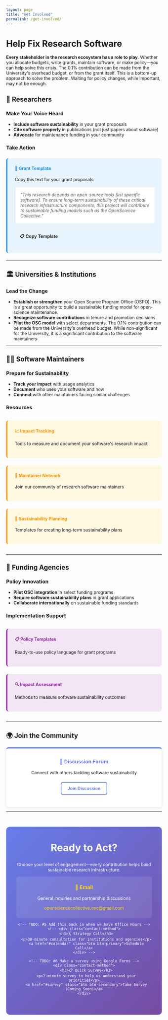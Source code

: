 ```yaml
---
layout: page
title: "Get Involved"
permalink: /get-involved/
---
```


# Help Fix Research Software

**Every stakeholder in the research ecosystem has a role to play.** Whether you allocate budgets, write grants, maintain software, or make policy—you can help solve this crisis. The 0.1% contribution can be made from the University's overhead budget, or from the grant itself. This is a bottom-up approach to solve the problem. Waiting for policy changes, while important, may not be enough.

## 🔬 **Researchers**

### Make Your Voice Heard
- **Include software sustainability** in your grant proposals
- **Cite software properly** in publications (not just papers about software)
- **Advocate** for maintenance funding in your community

### Take Action
<div class="action-box">
  <h4>📝 Grant Template</h4>
  <p>Copy this text for your grant proposals:</p>
  <blockquote>
    "This research depends on open-source tools [list specific software]. To ensure long-term sustainability of these critical research infrastructure components, this project will contribute to sustainable funding models such as the OpenScience Collective."
  </blockquote>
  <a href="#" class="btn btn-small">📋 Copy Template</a>
</div>

---

## 🏛️ **Universities & Institutions**

### Lead the Change
- **Establish or strengthen** your Open Source Program Office (OSPO). This is a great opportunity to build a sustainable funding model for open-science maintenance.
- **Recognize software contributions** in tenure and promotion decisions
- **Pilot the OSC model** with select departments. The 0.1% contribution can be made from the University's overhead budget. While non-significant for the University, it is a significant contribution to the software maintainers

<!-- TODO: #1 Add this back in when we have Pilot and OSPO guides-->
<!-- ### Partnership Opportunities
<div class="partnership-grid">
  <div class="partnership-item">
    <h4>🚀 Become a Pilot Partner</h4>
    <p>Join our initial cohort of universities testing the funding model</p>
    <a href="#contact" class="btn btn-primary">Express Interest</a>
  </div>
  
  <div class="partnership-item">
    <h4>📊 OSPO Development</h4>
    <p>We'll help you establish effective open source policies</p>
    <a href="#ospo-guide" class="btn btn-secondary">Get OSPO Guide</a>
  </div>
</div> -->

---

## 👩‍💻 **Software Maintainers**

### Prepare for Sustainability
- **Track your impact** with usage analytics
- **Document** who uses your software and how
- **Connect** with other maintainers facing similar challenges

### Resources
<div class="maintainer-resources">
  <div class="resource-item">
    <h4>📈 Impact Tracking</h4>
    <p>Tools to measure and document your software's research impact</p>
  </div>
  
  <div class="resource-item">
    <h4>🤝 Maintainer Network</h4>
    <p>Join our community of research software maintainers</p>
  </div>
  
  <div class="resource-item">
    <h4>💼 Sustainability Planning</h4>
    <p>Templates for creating long-term sustainability plans</p>
  </div>
</div>

---

## 💼 **Funding Agencies**

### Policy Innovation
- **Pilot OSC integration** in select funding programs
- **Require software sustainability plans** in grant applications
- **Collaborate internationally** on sustainable funding standards

### Implementation Support
<div class="agency-support">
  <div class="support-item">
    <h4>📋 Policy Templates</h4>
    <p>Ready-to-use policy language for grant programs</p>
  </div>
  
  <div class="support-item">
    <h4>🔍 Impact Assessment</h4>
    <p>Methods to measure software sustainability outcomes</p>
  </div>
</div>

---

## 🌍 **Join the Community**

<!-- TODO: #3 Add this back in when we have a newsletter -->
<!-- <div class="community-section">
  <div class="community-item">
    <h3>📧 Monthly Newsletter</h3>
    <p>Updates on progress, partnerships, and opportunities</p>
    <a href="#subscribe" class="btn btn-outline">Subscribe</a>
  </div> -->

  <!-- TODO: #4 Add this back in when we have webinars -->
  <!-- <div class="community-item">
    <h3>🎤 Monthly Webinars</h3>
    <p>Deep dives into implementation, policy, and best practices</p>
    <a href="#webinars" class="btn btn-outline">Join Next Session</a>
  </div> -->
  
  <div class="community-item">
    <h3>💬 Discussion Forum</h3>
    <p>Connect with others tackling software sustainability</p>
    <a href="https://github.com/OpenScience-Collective/osc/discussions" class="btn btn-outline">Join Discussion</a>
  </div>
</div>

---

<div class="contact-section">
  <h2>Ready to Act?</h2>
  <p>Choose your level of engagement—every contribution helps build sustainable research infrastructure.</p>
  
  <!-- <div class="contact-options"> -->
  <div class="contact-method">
    <h3>📧 Email</h3>
    <p>General inquiries and partnership discussions</p>
    <a href="mailto:opensciencecollective.osc@gmail.com">opensciencecollective.osc@gmail.com</a>
  </div>

    <!-- TODO: #5 Add this back in when we have Office Hours -->
    <!-- <div class="contact-method">
      <h3>🗓️ Strategy Call</h3>
      <p>30-minute consultation for institutions and agencies</p>
      <a href="#calendar" class="btn btn-primary">Schedule Call</a>
    </div> -->
    
    <!-- TODO: #6 Make a survey using Google Forms -->
    <div class="contact-method">
      <h3>📋 Quick Survey</h3>
      <p>2-minute survey to help us understand your priorities</p>
      <a href="#survey" class="btn btn-secondary">Take Survey (Coming Soon)</a>
    </div>
  <!-- </div> -->
</div>

<style>
.action-box {
  background: #e8f4fd;
  padding: 1.5rem;
  border-radius: 8px;
  border-left: 4px solid #2196f3;
  margin: 1.5rem 0;
}

.action-box h4 {
  margin-top: 0;
  color: #2196f3;
}

.action-box blockquote {
  background: white;
  padding: 1rem;
  border-radius: 4px;
  font-style: italic;
  margin: 1rem 0;
}

.partnership-grid {
  display: grid;
  grid-template-columns: repeat(auto-fit, minmax(300px, 1fr));
  gap: 1.5rem;
  margin: 2rem 0;
}

.partnership-item {
  background: #f8f9fa;
  padding: 1.5rem;
  border-radius: 8px;
  text-align: center;
  border-top: 4px solid #28a745;
}

.partnership-item h4 {
  margin-top: 0;
  color: #28a745;
}

.maintainer-resources {
  display: grid;
  grid-template-columns: repeat(auto-fit, minmax(250px, 1fr));
  gap: 1.5rem;
  margin: 2rem 0;
}

.resource-item {
  background: #fff8e1;
  padding: 1.5rem;
  border-radius: 8px;
  border-left: 4px solid #ff9800;
}

.resource-item h4 {
  margin-top: 0;
  color: #ff9800;
}

.agency-support {
  display: grid;
  grid-template-columns: repeat(auto-fit, minmax(250px, 1fr));
  gap: 1.5rem;
  margin: 2rem 0;
}

.support-item {
  background: #f3e5f5;
  padding: 1.5rem;
  border-radius: 8px;
  border-left: 4px solid #9c27b0;
}

.support-item h4 {
  margin-top: 0;
  color: #9c27b0;
}

.community-section {
  display: grid;
  grid-template-columns: repeat(auto-fit, minmax(250px, 1fr));
  gap: 2rem;
  margin: 3rem 0;
}

.community-item {
  background: white;
  padding: 2rem;
  border-radius: 8px;
  box-shadow: 0 2px 8px rgba(0,0,0,0.1);
  text-align: center;
  border-top: 4px solid #667eea;
}

.community-item h3 {
  margin-top: 0;
  color: #667eea;
}

.contact-section {
  background: linear-gradient(135deg, #667eea 0%, #764ba2 100%);
  color: white;
  padding: 3rem 2rem;
  border-radius: 12px;
  text-align: center;
  margin: 3rem 0;
}

.contact-section h2 {
  margin-top: 0;
  font-size: 2rem;
}

.contact-options {
  display: grid;
  grid-template-columns: repeat(auto-fit, minmax(250px, 1fr));
  gap: 2rem;
  margin-top: 2rem;
}

.contact-method {
  background: rgba(255,255,255,0.1);
  padding: 1.5rem;
  border-radius: 8px;
  backdrop-filter: blur(10px);
}

.contact-method h3 {
  margin-top: 0;
  color: #ffd700;
}

.contact-method a {
  color: #ffd700;
  text-decoration: none;
}

.btn {
  padding: 10px 20px;
  border-radius: 6px;
  text-decoration: none;
  font-weight: 600;
  text-align: center;
  transition: all 0.3s ease;
  display: inline-block;
  margin: 0.5rem 0;
}

.btn-primary {
  background-color: #667eea;
  color: white;
}

.btn-primary:hover {
  background-color: #5a6fd8;
  transform: translateY(-2px);
}

.btn-secondary {
  background-color: #28a745;
  color: white;
}

.btn-secondary:hover {
  background-color: #218838;
  transform: translateY(-2px);
}

.btn-outline {
  background-color: transparent;
  color: #667eea;
  border: 2px solid #667eea;
}

.btn-outline:hover {
  background-color: #667eea;
  color: white;
}

.btn-small {
  padding: 8px 16px;
  font-size: 0.9rem;
}

@media (max-width: 768px) {
  .partnership-grid,
  .maintainer-resources,
  .agency-support,
  .community-section,
  .contact-options {
    grid-template-columns: 1fr;
  }
}
</style>